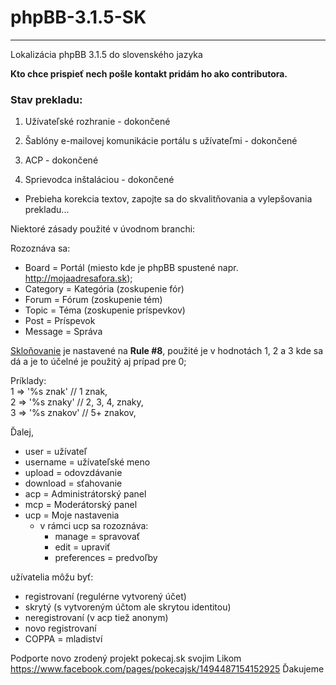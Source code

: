 # phpBB-3.1.5-SK
----------------
Lokalizácia phpBB 3.1.5 do slovenského jazyka

<b>Kto chce prispieť nech pošle kontakt pridám ho ako contributora.</b>

<h3>Stav prekladu:</h3>

1. Užívateľské rozhranie - dokončené

2. Šablóny e-mailovej komunikácie portálu s užívateľmi - dokončené

3. ACP - dokončené

4. Sprievodca inštaláciou - dokončené

- Prebieha korekcia textov, zapojte sa do skvalitňovania a vylepšovania prekladu...

Niektoré zásady použité v úvodnom branchi:

Rozoznáva sa:
- Board = Portál (miesto kde je phpBB spustené napr. http://mojaadresafora.sk); 
- Category = Kategória (zoskupenie fór)
- Forum = Fórum (zoskupenie tém)
- Topic = Téma (zoskupenie príspevkov)
- Post = Príspevok
- Message = Správa


<a href=https://wiki.phpbb.com/Plural_Rules#Short_Example>Skloňovanie</a> je nastavené na <b>Rule #8</b>, použité je v hodnotách 1, 2 a 3 kde sa dá a je to účelné je použitý aj prípad pre 0;

Príklady:   
1     =>  '%s znak' 	// 1 znak,  
2     =>  '%s znaky' 	// 2, 3, 4, znaky,  
3     =>  '%s znakov' 	// 5+ znakov, 


Ďalej,
- user = užívateľ
- username = užívateľské meno
- upload = odovzdávanie
- download = sťahovanie
- acp = Administrátorský panel
- mcp = Moderátorský panel
- ucp = Moje nastavenia
  - v rámci ucp sa rozoznáva:
    - manage = spravovať
    - edit = upraviť
    - preferences = predvoľby
    
užívatelia môžu byť:
- registrovaní (regulérne vytvorený účet)
- skrytý (s vytvoreným účtom ale skrytou identitou)
- neregistrovaní (v acp tiež anonym)
- novo registrovaní
- COPPA = mladiství
  
Podporte novo zrodený projekt pokecaj.sk svojim Likom
https://www.facebook.com/pages/pokecajsk/1494487154152925
Ďakujeme
